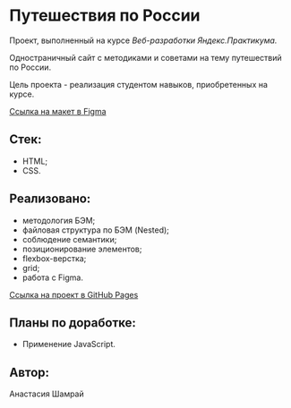 # Путешествия по России

Проект, выполненный на курсе *Веб-разработки Яндекс.Практикума.*

Одностраничный сайт с методиками и советами на тему путешествий по России.

Цель проекта - реализация студентом навыков, приобретенных на курсе.

[Ссылка на макет в Figma](https://www.figma.com/file/5S2WSbEFL6awjVWJ0NWL8Q/Sprint-3_-Russia-_-desktop-mobile?node-id=28503%3A0)

## Стек:
- HTML;
- CSS.

## Реализовано:
- методология БЭМ;
- файловая структура по БЭМ (Nested);
- соблюдение семантики;
- позиционирование элементов;
- flexbox-верстка;
- grid;
- работа с Figma.

[Ссылка на проект в GitHub Pages](https://nastiashh.github.io/russian-travel/)

## Планы по доработке:
- Применение JavaScript.

## Автор:
Анастасия Шамрай